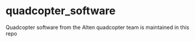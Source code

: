 quadcopter_software
===================

Quadcopter software from the Alten quadcopter team is maintained in this repo
